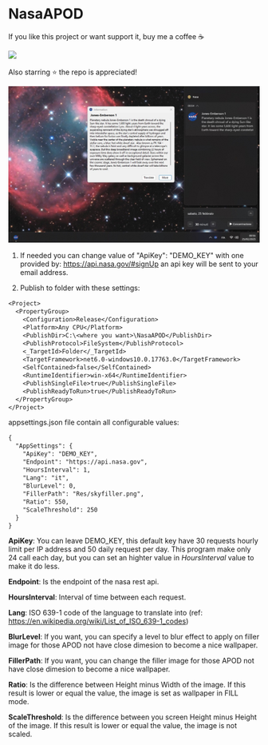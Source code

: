 # NasaAPOD

If you like this project or want support it, buy me a coffee ☕

[![](https://www.paypalobjects.com/en_US/i/btn/btn_donateCC_LG.gif)](https://www.paypal.com/donate/?hosted_button_id=L34HN43UDM36Q)

Also starring ⭐ the repo is appreciated!

![alt text](https://github.com/Nerdomante/NasaAPOD/blob/master/demo_screen.jpg?raw=true)

1) If needed you can change value of "ApiKey": "DEMO_KEY" with one provided by: https://api.nasa.gov/#signUp an api key will be sent to your email address.

2) Publish to folder with these settings:

```
<Project>
  <PropertyGroup>
    <Configuration>Release</Configuration>
    <Platform>Any CPU</Platform>
    <PublishDir>C:\<where you want>\NasaAPOD</PublishDir>
    <PublishProtocol>FileSystem</PublishProtocol>
    <_TargetId>Folder</_TargetId>
    <TargetFramework>net6.0-windows10.0.17763.0</TargetFramework>
    <SelfContained>false</SelfContained>
    <RuntimeIdentifier>win-x64</RuntimeIdentifier>
    <PublishSingleFile>true</PublishSingleFile>
    <PublishReadyToRun>true</PublishReadyToRun>
  </PropertyGroup>
</Project>
```

appsettings.json file contain all configurable values:

```
{
  "AppSettings": {
    "ApiKey": "DEMO_KEY",
    "Endpoint": "https://api.nasa.gov",
    "HoursInterval": 1,
    "Lang": "it",
    "BlurLevel": 0,
    "FillerPath": "Res/skyfiller.png",
    "Ratio": 550,
    "ScaleThreshold": 250
  }
}
```

**ApiKey**: You can leave DEMO_KEY, this default key have 30 requests hourly limit per IP address and 50 daily request per day. 
            This program make only 24 call each day, but you can set an highter value in *HoursInterval* value to make it do less.
           
**Endpoint**: Is the endpoint of the nasa rest api.

**HoursInterval**: Interval of time between each request.

**Lang**: ISO 639-1 code of the language to translate into (ref: https://en.wikipedia.org/wiki/List_of_ISO_639-1_codes)

**BlurLevel**: If you want, you can specify a level to blur effect to apply on filler image for those APOD not have close dimesion to become a nice wallpaper.

**FillerPath**: If you want, you can change the filler image for those APOD not have close dimesion to become a nice wallpaper.

**Ratio**: Is the difference between Height minus Width of the image. If this result is lower or equal the value, the image is set as wallpaper in FILL mode.

**ScaleThreshold**: Is the difference between you screen Height minus Height of the image. If this result is lower or equal the value, the image is not scaled.
